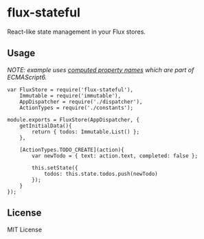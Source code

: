 # flux-stateful

React-like state management in your Flux stores.

## Usage

*NOTE: example uses [computed property names](https://developer.mozilla.org/en-US/docs/Web/JavaScript/Reference/Operators/Object_initializer#Computed_property_names) which are part of ECMAScript6.*

	var FluxStore = require('flux-stateful'),
		Immutable = require('immutable'),
		AppDispatcher = require('./dispatcher'),
		ActionTypes = require('./constants');

	module.exports = FluxStore(AppDispatcher, {
		getInitialData(){
			return { todos: Immutable.List() };
		},

		[ActionTypes.TODO_CREATE](action){
			var newTodo = { text: action.text, completed: false };

			this.setState({
				todos: this.state.todos.push(newTodo)
			});
		}
	});

## License

MIT License